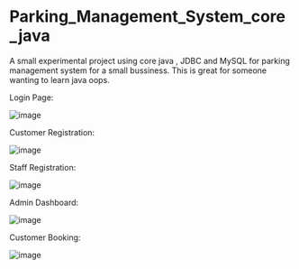 # Parking_Management_System_core_java
A small experimental project using core java , JDBC and MySQL for parking management system for a small bussiness. This is great for someone wanting to learn java oops.

Login Page:

![image](https://github.com/user-attachments/assets/e170d5c4-0bca-44fa-9bd5-00174949046e)

Customer Registration:

![image](https://github.com/user-attachments/assets/c1d1b487-4e78-4184-9c6f-b623f39d865c)

Staff Registration:

![image](https://github.com/user-attachments/assets/a73abcc2-3be6-42e5-8d3d-16a678b03b18)

Admin Dashboard:

![image](https://github.com/user-attachments/assets/cd71db38-f0cb-4856-b6dd-1ac9b7539948)

Customer Booking:

![image](https://github.com/user-attachments/assets/4d027055-5aae-4fa1-b65c-123b45ed9edb)
